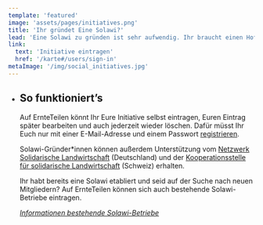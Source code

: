 ```yaml
---
template: 'featured'
image: 'assets/pages/initiatives.png'
title: 'Ihr gründet Eine Solawi?'
lead: 'Eine Solawi zu gründen ist sehr aufwendig. Ihr braucht einen Hof und Land, Know-How und Mitstreiter. Ein Eintrag auf ErnteTeilen kann dabei helfen, Euer Projekt voranzubringen indem Menschen aus Eurer Region auf Euch aufmerksam werden.'
link:
  text: 'Initiative eintragen'
  href: '/karte#/users/sign-in'
metaImage: '/img/social_initiatives.jpg'
---
```


- ## So funktioniert’s

  Auf ErnteTeilen könnt Ihr Eure Initiative selbst eintragen, Euren Eintrag später bearbeiten und auch jederzeit wieder löschen. Dafür müsst Ihr Euch nur mit einer E-Mail-Adresse und einem Passwort [registrieren](/karte#/users/sign-in).

  Solawi-Gründer\*innen können außerdem Unterstützung vom [Netzwerk Solidarische Landwirtschaft](https://www.solidarische-landwirtschaft.org/mitmachen/eine-solawi-aufbauen/) (Deutschland) und der [Kooperationsstelle für solidarische Landwirtschaft](https://www.solawi.ch/unterlagen/uebersicht/) (Schweiz) erhalten.

  Ihr habt bereits eine Solawi etabliert und seid auf der Suche nach neuen Mitgliedern? Auf ErnteTeilen können sich auch bestehende Solawi-Betriebe eintragen.

  _[Informationen bestehende Solawi-Betriebe](/betriebe)_
